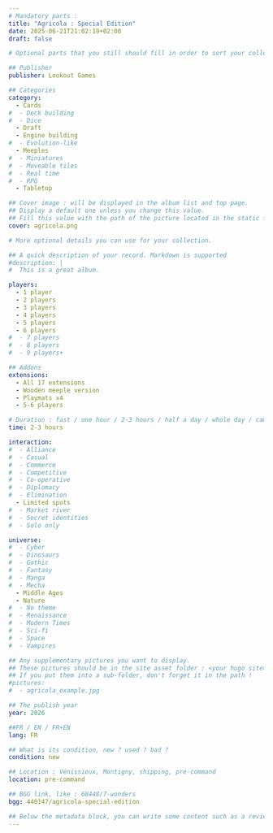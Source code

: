 ```yaml
---
# Mandatory parts :
title: "Agricola : Special Edition"
date: 2025-06-21T21:02:19+02:00
draft: false

# Optional parts that you still should fill in order to sort your collection

## Publisher
publisher: Lookout Games

## Categories
category:
  - Cards
#  - Deck building
#  - Dice
  - Draft
  - Engine building
#  - Evolution-like
  - Meeples
#  - Miniatures
#  - Moveable tiles
#  - Real time
#  - RPG
  - Tabletop

## Cover image : will be displayed in the album list and top page.
## Display a default one unless you change this value.
## Fill this value with the path of the picture located in the static folder
cover: agricola.png

# More optional details you can use for your collection.

## A quick description of your record. Markdown is supported
#description: |
#  This is a great album.

players:
  - 1 player
  - 2 players
  - 3 players
  - 4 players
  - 5 players
  - 6 players
#  - 7 players
#  - 8 players
#  - 9 players+

## Addons
extensions:
  - All 17 extensions
  - Wooden meeple version
  - Playmats x4
  - 5-6 players

# Duration : fast / one hour / 2-3 hours / half a day / whole day / campaign
time: 2-3 hours

interaction:
#  - Alliance
#  - Casual
#  - Commerce
#  - Competitive
#  - Co-operative
#  - Diplomacy
#  - Elimination
  - Limited spots
#  - Market river
#  - Secret identities
#  - Solo only

universe:
#  - Cyber
#  - Dinosaurs
#  - Gothic
#  - Fantasy
#  - Manga
#  - Mecha
  - Middle Ages
  - Nature
#  - No theme
#  - Renaissance
#  - Modern Times
#  - Sci-fi
#  - Space
#  - Vampires

## Any supplementary pictures you want to display.
## These pictures should be in the site asset folder : <your hugo site>/static
## If you put them into a sub-folder, don't forget it in the path !
#pictures:
#  - agricola_example.jpg

## The publish year
year: 2026

##FR / EN / FR+EN
lang: FR

## What is its condition, new ? used ? bad ?
condition: new

## Location : Vénissieux, Montigny, shipping, pre-command
location: pre-command

## BGG link, like : 68448/7-wonders
bgg: 440147/agricola-special-edition

## Below the metadata block, you can write some content such as a review or anything else you want. It'll be displayed in the album page.
---
```

